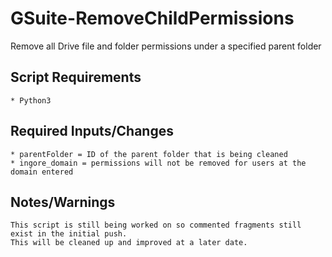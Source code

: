 # GSuite-RemoveChildPermissions
Remove all Drive file and folder permissions under a specified parent folder

## Script Requirements
```
* Python3
```

## Required Inputs/Changes
```
* parentFolder = ID of the parent folder that is being cleaned
* ingore_domain = permissions will not be removed for users at the domain entered
```

## Notes/Warnings
```
This script is still being worked on so commented fragments still exist in the initial push.
This will be cleaned up and improved at a later date.
```
